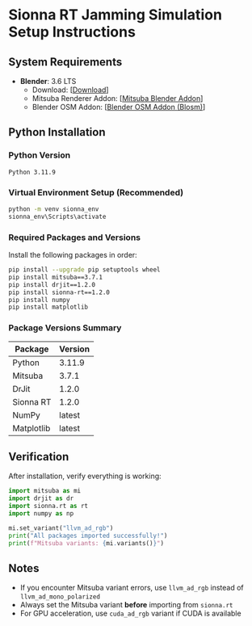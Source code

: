 # Sionna RT Jamming Simulation Setup Instructions

## System Requirements

- **Blender**: 3.6 LTS
  - Download: [[Download](https://www.blender.org/download/releases/3-6/)]
  - Mitsuba Renderer Addon: [[Mitsuba Blender Addon](https://www.mitsuba-renderer.org/)]
  - Blender OSM Addon: [[Blender OSM Addon (Blosm)](https://github.com/vvoovv/blosm?tab=readme-ov-file)]

## Python Installation

### Python Version
```
Python 3.11.9
```

### Virtual Environment Setup (Recommended)
```bash
python -m venv sionna_env
sionna_env\Scripts\activate
```

### Required Packages and Versions

Install the following packages in order:

```bash
pip install --upgrade pip setuptools wheel
pip install mitsuba==3.7.1
pip install drjit==1.2.0
pip install sionna-rt==1.2.0
pip install numpy
pip install matplotlib
```

### Package Versions Summary
| Package | Version |
|---------|---------|
| Python | 3.11.9 |
| Mitsuba | 3.7.1 |
| DrJit | 1.2.0 |
| Sionna RT | 1.2.0 |
| NumPy | latest |
| Matplotlib | latest |

## Verification

After installation, verify everything is working:

```python
import mitsuba as mi
import drjit as dr
import sionna.rt as rt
import numpy as np

mi.set_variant("llvm_ad_rgb")
print("All packages imported successfully!")
print(f"Mitsuba variants: {mi.variants()}")
```

## Notes

- If you encounter Mitsuba variant errors, use `llvm_ad_rgb` instead of `llvm_ad_mono_polarized`
- Always set the Mitsuba variant **before** importing from `sionna.rt`
- For GPU acceleration, use `cuda_ad_rgb` variant if CUDA is available